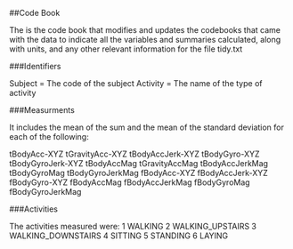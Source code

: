 ##Code Book

The is the code book that modifies and updates the codebooks that came with the data to indicate all the variables 
and summaries calculated, along with units, and any other relevant information for the file tidy.txt

###Identifiers

Subject = The code of the subject
Activity = The name of the type of activity

###Measurments

It includes the mean of the sum and the mean of the standard deviation for each of the following:

tBodyAcc-XYZ
tGravityAcc-XYZ
tBodyAccJerk-XYZ
tBodyGyro-XYZ
tBodyGyroJerk-XYZ
tBodyAccMag
tGravityAccMag
tBodyAccJerkMag
tBodyGyroMag
tBodyGyroJerkMag
fBodyAcc-XYZ
fBodyAccJerk-XYZ
fBodyGyro-XYZ
fBodyAccMag
fBodyAccJerkMag
fBodyGyroMag
fBodyGyroJerkMag

###Activities

The activities measured were:
1 WALKING
2 WALKING_UPSTAIRS
3 WALKING_DOWNSTAIRS
4 SITTING
5 STANDING
6 LAYING
